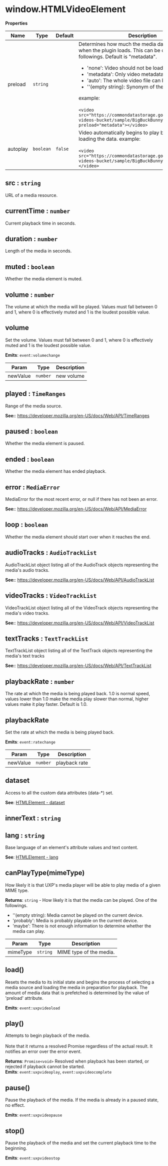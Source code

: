 
<a name="htmlvideoelement" id="htmlvideoelement"></a>

# window.HTMLVideoElement
**Properties**

| Name | Type | Default | Description |
| --- | --- | --- | --- |
| preload | `string` |  | Determines how much the media data be loaded when the plugin loads.      This can be one of the followings. Default is "metadata".      <ul>          <li>'none': Video should not be loaded</li>          <li>'metadata': Only video metadata is fetched</li>          <li>'auto': The whole video file can be downloaded</li>          <li>''(empty string): Synonym of the 'auto' value</li>      </ul>      example: <br></br>`<video src="https://commondatastorage.googleapis.com/gtv-videos-bucket/sample/BigBuckBunny.mp4" preload="metadata"></video>` |
| autoplay | `boolean` | `false` | Video automatically begins to play back as soon as loading the data.      example: <br></br>`<video src="https://commondatastorage.googleapis.com/gtv-videos-bucket/sample/BigBuckBunny.mp4" autoplay></video>` |



<a name="htmlvideoelement-src" id="htmlvideoelement-src"></a>

## src : `string`
URL of a media resource.



<a name="htmlvideoelement-currenttime" id="htmlvideoelement-currenttime"></a>

## currentTime : `number`
Current playback time in seconds.



<a name="htmlvideoelement-duration" id="htmlvideoelement-duration"></a>

## duration : `number`
Length of the media in seconds.



<a name="htmlvideoelement-muted" id="htmlvideoelement-muted"></a>

## muted : `boolean`
Whether the media element is muted.



<a name="htmlvideoelement-volume" id="htmlvideoelement-volume"></a>

## volume : `number`
The volume at which the media will be played.
Values must fall between 0 and 1, where 0 is effectively muted and 1 is the loudest possible value.



<a name="htmlvideoelement-volume" id="htmlvideoelement-volume"></a>

## volume
Set the volume.
Values must fall between 0 and 1, where 0 is effectively muted and 1 is the loudest possible value.

**Emits**: `event:volumechange`  

| Param | Type | Description |
| --- | --- | --- |
| newValue | `number` | new volume |



<a name="htmlvideoelement-played" id="htmlvideoelement-played"></a>

## played : `TimeRanges`
Range of the media source.

**See:**: https://developer.mozilla.org/en-US/docs/Web/API/TimeRanges  


<a name="htmlvideoelement-paused" id="htmlvideoelement-paused"></a>

## paused : `boolean`
Whether the media element is paused.



<a name="htmlvideoelement-ended" id="htmlvideoelement-ended"></a>

## ended : `boolean`
Whether the media element has ended playback.



<a name="htmlvideoelement-error" id="htmlvideoelement-error"></a>

## error : `MediaError`
MediaError for the most recent error, or null if there has not been an error.

**See:**: https://developer.mozilla.org/en-US/docs/Web/API/MediaError  


<a name="htmlvideoelement-loop" id="htmlvideoelement-loop"></a>

## loop : `boolean`
Whether the media element should start over when it reaches the end.



<a name="htmlvideoelement-audiotracks" id="htmlvideoelement-audiotracks"></a>

## audioTracks : `AudioTrackList`
AudioTrackList object listing all of the AudioTrack objects representing the media's audio tracks.

**See:**: https://developer.mozilla.org/en-US/docs/Web/API/AudioTrackList  


<a name="htmlvideoelement-videotracks" id="htmlvideoelement-videotracks"></a>

## videoTracks : `VideoTrackList`
VideoTrackList object listing all of the VideoTrack objects representing the media's video tracks.

**See:**: https://developer.mozilla.org/en-US/docs/Web/API/VideoTrackList  


<a name="htmlvideoelement-texttracks" id="htmlvideoelement-texttracks"></a>

## textTracks : `TextTrackList`
TextTrackList object listing all of the TextTrack objects representing the media's text tracks

**See:**: https://developer.mozilla.org/en-US/docs/Web/API/TextTrackList  


<a name="htmlvideoelement-playbackrate" id="htmlvideoelement-playbackrate"></a>

## playbackRate : `number`
The rate at which the media is being played back.
1.0 is normal speed, values lower than 1.0 make the media play slower than normal,
higher values make it play faster. Default is 1.0.



<a name="htmlvideoelement-playbackrate" id="htmlvideoelement-playbackrate"></a>

## playbackRate
Set the rate at which the media is being played back.

**Emits**: `event:ratechange`  

| Param | Type | Description |
| --- | --- | --- |
| newValue | `number` | playback rate |



<a name="htmlelement-dataset" id="htmlelement-dataset"></a>

## dataset
Access to all the custom data attributes (data-*) set.

**See**: [HTMLElement - dataset](https://developer.mozilla.org/en-US/docs/Web/API/HTMLElement/dataset)  


<a name="htmlelement-innertext" id="htmlelement-innertext"></a>

## innerText : `string`


<a name="htmlelement-lang" id="htmlelement-lang"></a>

## lang : `string`
Base language of an element's attribute values and text content.

**See**: [HTMLElement - lang](https://developer.mozilla.org/en-US/docs/Web/API/HTMLElement/lang)  


<a name="htmlvideoelement-canplaytype" id="htmlvideoelement-canplaytype"></a>

## canPlayType(mimeType)
How likely it is that UXP's media player will be able to play media of a given MIME type.

**Returns**: `string` - How likely it is that the media can be played. One of the followings.
     <ul>
         <li>''(empty string): Media cannot be played on the current device.</li>
         <li>'probably': Media is probably playable on the current device.</li>
         <li>'maybe': There is not enough information to determine whether the media can play.</li>
     </ul>  

| Param | Type | Description |
| --- | --- | --- |
| mimeType | `string` | MIME type of the media. |



<a name="htmlvideoelement-load" id="htmlvideoelement-load"></a>

## load()
Resets the media to its initial state and begins the process of selecting a media source
and loading the media in preparation for playback.
The amount of media data that is prefetched is determined by the value of 'preload' attribute.

**Emits**: `event:uxpvideoload`  


<a name="htmlvideoelement-play" id="htmlvideoelement-play"></a>

## play()
Attempts to begin playback of the media.
<br></br>Note that it returns a resolved Promise regardless of the actual result.
It notifies an error over the error event.

**Returns**: `Promise<void>` Resolved when playback has been started, or rejected if playback cannot be started.  
**Emits**: `event:uxpvideoplay`, `event:uxpvideocomplete`  


<a name="htmlvideoelement-pause" id="htmlvideoelement-pause"></a>

## pause()
Pause the playback of the media. If the media is already in a paused state, no effect.

**Emits**: `event:uxpvideopause`  


<a name="htmlvideoelement-stop" id="htmlvideoelement-stop"></a>

## stop()
Pause the playback of the media and set the current playback time to the beginning.

**Emits**: `event:uxpvideostop`  

  